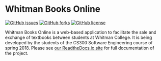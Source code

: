 # Whitman Books Online
[![GitHub issues](https://img.shields.io/github/issues/whitman-books-online/whitman-books-online.svg)](https://github.com/whitman-books-online/whitman-books-online/issues)
[![GitHub forks](https://img.shields.io/github/forks/whitman-books-online/whitman-books-online.svg)](https://github.com/whitman-books-online/whitman-books-online/network)
[![GitHub license](https://img.shields.io/github/license/whitman-books-online/whitman-books-online.svg)](https://github.com/whitman-books-online/whitman-books-online)

Whitman Books Online is a web-based application to facilitate the sale and 
exchange of textbooks between students at Whitman College.  It is being 
developed by the students of the CS300 Software Engineering course of spring 
2018.  Please see [our ReadtheDocs.io site](http://whitman-books-online-documentation.readthedocs.io/en/latest/) for full documentation of the 
project.
